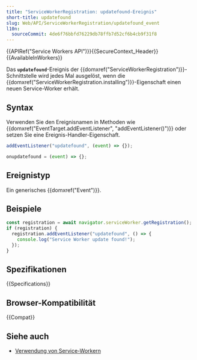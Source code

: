 ```yaml
---
title: "ServiceWorkerRegistration: updatefound-Ereignis"
short-title: updatefound
slug: Web/API/ServiceWorkerRegistration/updatefound_event
l10n:
  sourceCommit: 4de6f76bbfd76229db78ffb7d52cf6b4cb9f31f8
---
```


{{APIRef("Service Workers API")}}{{SecureContext_Header}} {{AvailableInWorkers}}

Das **`updatefound`**-Ereignis der
{{domxref("ServiceWorkerRegistration")}}-Schnittstelle wird jedes Mal ausgelöst, wenn die {{domxref("ServiceWorkerRegistration.installing")}}-Eigenschaft einen neuen Service-Worker erhält.

## Syntax

Verwenden Sie den Ereignisnamen in Methoden wie {{domxref("EventTarget.addEventListener", "addEventListener()")}} oder setzen Sie eine Ereignis-Handler-Eigenschaft.

```js
addEventListener("updatefound", (event) => {});

onupdatefound = (event) => {};
```

## Ereignistyp

Ein generisches {{domxref("Event")}}.

## Beispiele

```js
const registration = await navigator.serviceWorker.getRegistration();
if (registration) {
  registration.addEventListener("updatefound", () => {
    console.log("Service Worker update found!");
  });
}
```

## Spezifikationen

{{Specifications}}

## Browser-Kompatibilität

{{Compat}}

## Siehe auch

- [Verwendung von Service-Workern](/de/docs/Web/API/Service_Worker_API/Using_Service_Workers)
